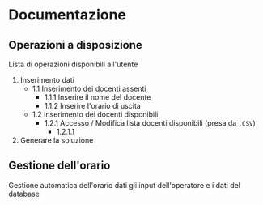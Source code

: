 Documentazione
==============

Operazioni a disposizione
-------------------------

Lista di operazioni disponibili all'utente

1. Inserimento dati
    - 1.1 Inserimento dei docenti assenti
        - 1.1.1 Inserire il nome del docente
        - 1.1.2 Inserire l'orario di uscita
    - 1.2 Inserimento dei docenti disponibili
        - 1.2.1 Accesso / Modifica lista docenti disponibili (presa da `.CSV`)
            - 1.2.1.1       
2. Generare la soluzione

Gestione dell'orario
--------------------

Gestione automatica dell'orario dati gli input dell'operatore e i dati del database
